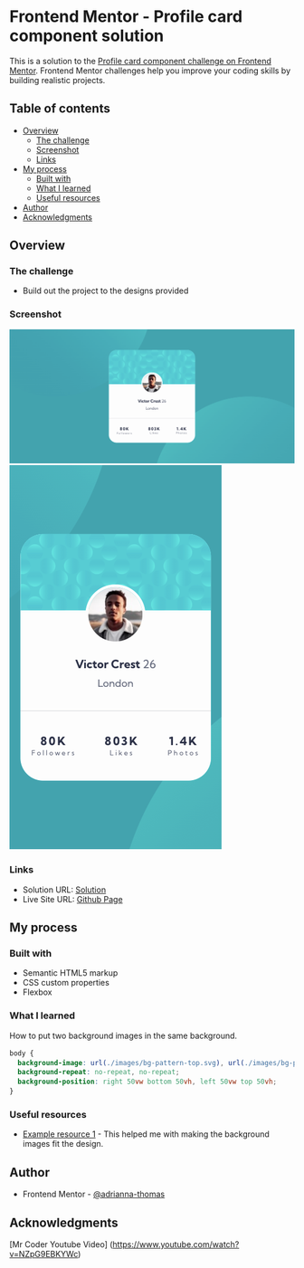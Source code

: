 # Frontend Mentor - Profile card component solution

This is a solution to the [Profile card component challenge on Frontend Mentor](https://www.frontendmentor.io/challenges/profile-card-component-cfArpWshJ). Frontend Mentor challenges help you improve your coding skills by building realistic projects.

## Table of contents

- [Overview](#overview)
  - [The challenge](#the-challenge)
  - [Screenshot](#screenshot)
  - [Links](#links)
- [My process](#my-process)
  - [Built with](#built-with)
  - [What I learned](#what-i-learned)
  - [Useful resources](#useful-resources)
- [Author](#author)
- [Acknowledgments](#acknowledgments)

## Overview

### The challenge

- Build out the project to the designs provided

### Screenshot

![](images/screenshot.png) ![](images/screenshot-mobile.png)

### Links

- Solution URL: [Solution](https://www.frontendmentor.io/solutions/profile-card-component-HJJTFb679)
- Live Site URL: [Github Page](https://adrianna-thomas.github.io/profile-card-component/)

## My process

### Built with

- Semantic HTML5 markup
- CSS custom properties
- Flexbox

### What I learned

How to put two background images in the same background.

```css
body {
  background-image: url(./images/bg-pattern-top.svg), url(./images/bg-pattern-bottom.svg);
  background-repeat: no-repeat, no-repeat;
  background-position: right 50vw bottom 50vh, left 50vw top 50vh;
}
```

### Useful resources

- [Example resource 1](https://www.youtube.com/watch?v=NZpG9EBKYWc) - This helped me with making the background images fit the design.

## Author

- Frontend Mentor - [@adrianna-thomas](https://www.frontendmentor.io/profile/adrianna-thomas)

## Acknowledgments

[Mr Coder Youtube Video] (https://www.youtube.com/watch?v=NZpG9EBKYWc)
